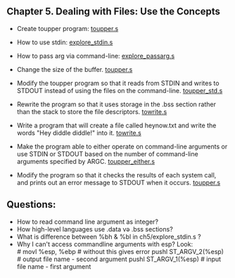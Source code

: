 ## Chapter 5. Dealing with Files: Use the Concepts

- Create toupper program: [toupper.s](toupper.s)

- How to use stdin: [explore_stdin.s](explore_stdin.s)

- How to pass arg via command-line: [explore_passarg.s](explore_passarg.s)

- Change the size of the buffer. [toupper.s](toupper.s)

- Modify the toupper program so that it reads from STDIN and writes to STDOUT instead of using the files on the command-line. [toupper_std.s](toupper_std.s)

- Rewrite the program so that it uses storage in the .bss section rather than the stack to store the file descriptors. [towrite.s](towrite.s)

- Write a program that will create a file called heynow.txt and write the words "Hey diddle diddle!" into it. [towrite.s](towrite.s)

- Make the program able to either operate on command-line arguments or use STDIN or STDOUT based on the number of command-line arguments specified by ARGC. [toupper_either.s](toupper_either.s)

- Modify the program so that it checks the results of each system call, and prints out an error message to STDOUT when it occurs. [toupper.s](toupper.s)


## Questions:
- How to read command line argument as integer?
- How high-level languages use .data və .bss sections?
- What is difference between %bh & %bl in ch5/explore_stdin.s ?
- Why I can't access commandline arguments with esp? Look:        
        # movl %esp, %ebp                           # without this gives error 
        pushl ST_ARGV_2(%esp)                       # output file name  - second argument
        pushl ST_ARGV_1(%esp)                       # input file name   - first argument